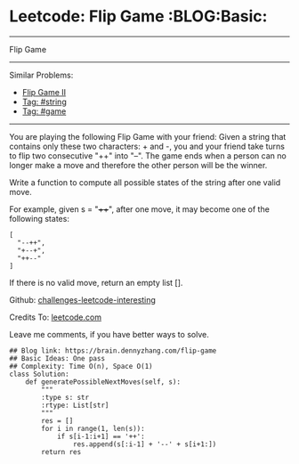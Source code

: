 # Leetcode: Flip Game     :BLOG:Basic:


---

Flip Game  

---

Similar Problems:  
-   [Flip Game II](https://brain.dennyzhang.com/flip-game-ii)
-   [Tag: #string](https://brain.dennyzhang.com/tag/string)
-   [Tag: #game](https://brain.dennyzhang.com/tag/game)

---

You are playing the following Flip Game with your friend: Given a string that contains only these two characters: + and -, you and your friend take turns to flip two consecutive "++" into "&#x2013;". The game ends when a person can no longer make a move and therefore the other person will be the winner.  

Write a function to compute all possible states of the string after one valid move.  

For example, given s = "<del>++</del>", after one move, it may become one of the following states:  

    [
      "--++",
      "+--+",
      "++--"
    ]

If there is no valid move, return an empty list [].  

Github: [challenges-leetcode-interesting](https://github.com/DennyZhang/challenges-leetcode-interesting/tree/master/flip-game)  

Credits To: [leetcode.com](https://leetcode.com/problems/flip-game/description/)  

Leave me comments, if you have better ways to solve.  

    ## Blog link: https://brain.dennyzhang.com/flip-game
    ## Basic Ideas: One pass
    ## Complexity: Time O(n), Space O(1)
    class Solution:
        def generatePossibleNextMoves(self, s):
            """
            :type s: str
            :rtype: List[str]
            """
            res = []
            for i in range(1, len(s)):
                if s[i-1:i+1] == '++':
                    res.append(s[:i-1] + '--' + s[i+1:])
            return res